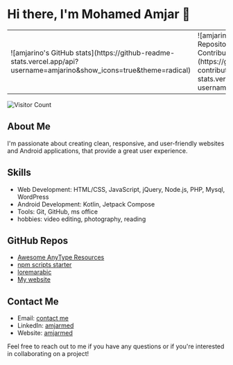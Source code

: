 

# Hi there, I'm Mohamed Amjar 👋

<table>
 <row>
  <td> ![amjarino's GitHub stats](https://github-readme-stats.vercel.app/api?username=amjarino&show_icons=true&theme=radical) </td>
   <td> ![amjarino's GitHub Repository Contribution stats](https://github-contributor-stats.vercel.app/api?username=amjarino) </td>
 </row>
</table>




![Visitor Count](https://profile-counter.glitch.me/amjarino/count.svg)


## About Me

 I'm passionate about creating clean, responsive, and user-friendly websites and Android applications, that provide a great user experience.

## Skills 

- Web Development: HTML/CSS, JavaScript, jQuery, Node.js, PHP, Mysql, WordPress
- Android Development: Kotlin, Jetpack Compose
- Tools: Git, GitHub, ms office
- hobbies: video editing, photography, reading 

## GitHub Repos
- [Awesome AnyType Resources](https://github.com/amjarino/Awesome-AnyType-Resources) 
- [npm scripts starter](https://github.com/amjarino/npm-scripts-starter) 
- [loremarabic](https://github.com/amjarino/loremarabic) 
- [My website](https://www.amjarmed.com/) 

## Contact Me

- Email: [contact me](mailto:)
- LinkedIn: [amjarmed](https://www.linkedin.com/in/amjarmed/)
- Website: [amjarmed](https://www.amjarmed.com/)

Feel free to reach out to me if you have any questions or if you're interested in collaborating on a project!
